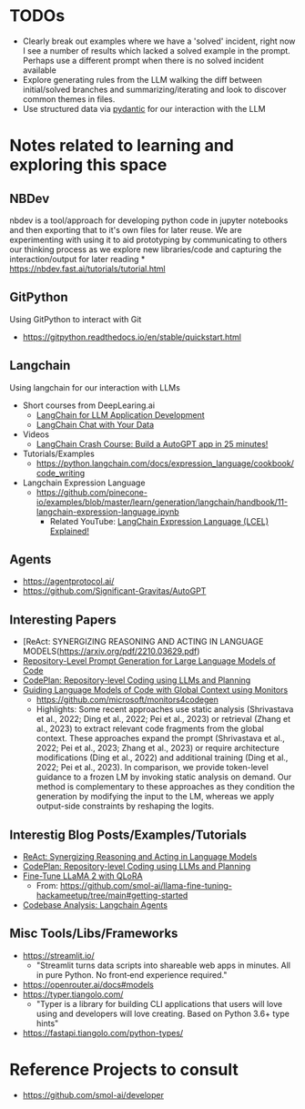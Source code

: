 # TODOs
* Clearly break out examples where we have a 'solved' incident, right now I see a number of results which lacked a solved example in the prompt.  Perhaps use a different prompt when there is no solved incident available
* Explore generating rules from the LLM walking the diff between initial/solved branches and summarizing/iterating and look to discover common themes in files.
* Use structured data via [pydantic](https://docs.pydantic.dev/latest/) for our interaction with the LLM


# Notes related to learning and exploring this space

## NBDev
nbdev is a tool/approach for developing python code in jupyter notebooks and then exporting that to it's own files for later reuse.  We are experimenting with using it to aid prototyping by communicating to others our thinking process as we explore new libraries/code and capturing the interaction/output for later reading
    * https://nbdev.fast.ai/tutorials/tutorial.html

## GitPython
Using GitPython to interact with Git
* https://gitpython.readthedocs.io/en/stable/quickstart.html

## Langchain
Using langchain for our interaction with LLMs
* Short courses from DeepLearing.ai
    * [LangChain for LLM Application Development](https://learn.deeplearning.ai/langchain/lesson/1/introduction)
    * [LangChain Chat with Your Data](https://learn.deeplearning.ai/langchain-chat-with-your-data/lesson/1/introduction)
* Videos
    * [LangChain Crash Course: Build a AutoGPT app in 25 minutes!](https://www.youtube.com/watch?v=MlK6SIjcjE8)
* Tutorials/Examples
    * https://python.langchain.com/docs/expression_language/cookbook/code_writing
* Langchain Expression Language
    * https://github.com/pinecone-io/examples/blob/master/learn/generation/langchain/handbook/11-langchain-expression-language.ipynb  
        * Related YouTube: [LangChain Expression Language (LCEL) Explained!](https://www.youtube.com/watch?v=O0dUOtOIrfs)

## Agents
* https://agentprotocol.ai/
* https://github.com/Significant-Gravitas/AutoGPT


## Interesting Papers
* [ReAct: SYNERGIZING REASONING AND ACTING IN LANGUAGE MODELS(https://arxiv.org/pdf/2210.03629.pdf)
* [Repository-Level Prompt Generation for Large Language Models of Code](https://arxiv.org/abs/2206.12839v2)
* [CodePlan: Repository-level Coding using LLMs and Planning](https://arxiv.org/pdf/2309.12499.pdf)
* [Guiding Language Models of Code with Global Context using Monitors](https://arxiv.org/abs/2306.10763)
    * https://github.com/microsoft/monitors4codegen
    * Highlights: 
            Some recent approaches use static analysis (Shrivastava et al., 2022; Ding et al., 2022; Pei et al., 2023)
            or retrieval (Zhang et al., 2023) to extract relevant code fragments from the global context. These approaches expand the prompt (Shrivastava et al., 2022; Pei et al., 2023; Zhang et al., 2023) or require architecture modifications (Ding et al., 2022) and additional training (Ding et al., 2022; Pei et al.,
            2023). In comparison, we provide token-level guidance to a frozen LM by invoking static analysis on demand. Our method is complementary to these approaches as they condition the generation by modifying the input to the LM, whereas we apply output-side constraints by reshaping the logits.

## Interestig Blog Posts/Examples/Tutorials
* [ReAct: Synergizing Reasoning and Acting in Language Models](https://react-lm.github.io/)
* [CodePlan: Repository-level Coding using LLMs and Planning](https://arxiv.org/pdf/2309.12499.pdf)
* [Fine-Tune LLaMA 2 with QLoRA](https://colab.research.google.com/drive/1Zmaceu65d7w4Tcd-cfnZRb6k_Tcv2b8g?usp=sharing)
    * From: https://github.com/smol-ai/llama-fine-tuning-hackameetup/tree/main#getting-started
* [Codebase Analysis: Langchain Agents](https://carbonated-yacht-2c5.notion.site/Codebase-Analysis-Langchain-Agents-0b0587acd50647ca88aaae7cff5df1f2)


## Misc Tools/Libs/Frameworks
* https://streamlit.io/
    * "Streamlit turns data scripts into shareable web apps in minutes.
All in pure Python. No front‑end experience required."
* https://openrouter.ai/docs#models
* https://typer.tiangolo.com/
    * "Typer is a library for building CLI applications that users will love using and developers will love creating. Based on Python 3.6+ type hints"
* https://fastapi.tiangolo.com/python-types/

# Reference Projects to consult
* https://github.com/smol-ai/developer


